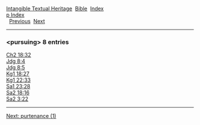 [Intangible Textual Heritage](../../index)  [Bible](../index) 
[Index](index)   
[p Index](_p_)  
  [Previous](c09026)  [Next](c09028) 

------------------------------------------------------------------------

### &lt;pursuing&gt; 8 entries

[Ch2 18:32](../kjv/ch2018.htm#032)  
[Jdg 8:4](../kjv/jdg008.htm#004)  
[Jdg 8:5](../kjv/jdg008.htm#005)  
[Kg1 18:27](../kjv/kg1018.htm#027)  
[Kg1 22:33](../kjv/kg1022.htm#033)  
[Sa1 23:28](../kjv/sa1023.htm#028)  
[Sa2 18:16](../kjv/sa2018.htm#016)  
[Sa2 3:22](../kjv/sa2003.htm#022)  

------------------------------------------------------------------------

[Next: purtenance (1)](c09028)
